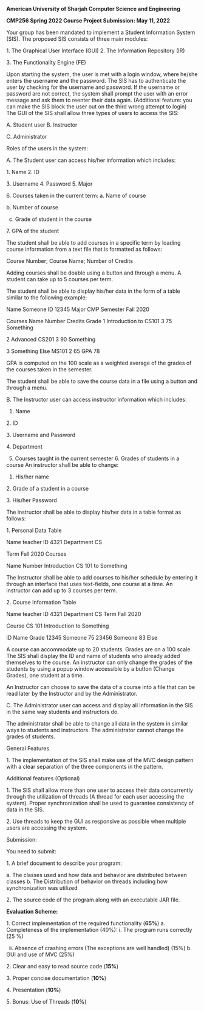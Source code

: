 ﻿<a name="br1"></a>**American University of Sharjah Computer Science and Engineering**

**CMP256 Spring 2022 Course Project
 Submission: May 11, 2022**

Your group has been mandated to implement a Student Information System (SIS). The proposed
SIS consists of three main modules:

1\. The Graphical User Interface (GUI) 2. The Information Repository (IR)

3\. The Functionality Engine (FE)

Upon starting the system, the user is met with a login window, where he/she enters the
username and the password. The SIS has to authenticate the user by checking for the username
and password. If the username or password are not correct, the system shall prompt the user
with an error message and ask them to reenter their data again. (Additional feature: you can
make the SIS block the user out on the third wrong attempt to login) The GUI of the SIS shall allow three types of users to access the SIS:

A. Student user B. Instructor

C. Administrator

Roles of the users in the system:

A. The Student user can access his/her information which includes:

1\. Name 2. ID

3\. Username 4. Password 5. Major

6\. Courses taken in the current term:
 a. Name of course

b. Number of course

` `c. Grade of student in the course

7\. GPA of the student

The student shall be able to add courses in a specific term by loading course information from
a text file that is formatted as follows:

Course Number; Course Name; Number of Credits

Adding courses shall be doable using a button and through a menu.
A student can take up to 5 courses per term.




<a name="br2"></a>The student shall be able to display his/her data in the form of a table similar to the following example:

Name Someone ID 12345 Major CMP
Semester Fall 2020

Courses Name Number Credits Grade
1 Introduction to CS101 3 75
 Something

2 Advanced CS201 3 90
 Something

3 Something Else MS101 2 65
 GPA 78

GPA is computed on the 100 scale as a weighted average of the grades of the courses taken
in the semester.

The student shall be able to save the course data in a file using a button and through a menu.

B. The Instructor user can access instructor information which includes:
 1. Name

2\. ID

3\. Username and Password

4\. Department

` `5. Courses taught in the current semester
 6. Grades of students in a course
An instructor shall be able to change:
 1. His/her name

2\. Grade of a student in a course

3\. His/her Password

The instructor shall be able to display his/her data in a table format as follows:

1\. Personal Data Table

Name teacher ID 4321 Department CS

Term Fall 2020
Courses

Name Number
Introduction CS 101 to Something

The Instructor shall be able to add courses to his/her schedule by entering it through an
interface that uses text-fields, one course at a time. An instructor can add up to 3 courses per
term.




<a name="br3"></a>2. Course Information Table

Name teacher ID 4321 Department CS
Term Fall 2020

Course CS 101 Introduction
 to Something

ID Name Grade
12345 Someone 75
23456 Someone 83
 Else

A course can accommodate up to 20 students. Grades are on a 100 scale.
The SIS shall display the ID and name of students who already added themselves to the
course. An instructor can only change the grades of the students by using a popup window
accessible by a button (Change Grades), one student at a time.

An Instructor can choose to save the data of a course into a file that can be read later by the
Instructor and by the Administrator.

C. The Administrator user can access and display all information in the SIS in the same way
 students and instructors do.

The administrator shall be able to change all data in the system in similar ways to students
and instructors. The administrator cannot change the grades of students.

General Features

1\. The implementation of the SIS shall make use of the MVC design pattern with a clear
 separation of the three components in the pattern.

Additional features (Optional)

1\. The SIS shall allow more than one user to access their data concurrently through the
 utilization of threads (A thread for each user accessing the system). Proper
 synchronization shall be used to guarantee consistency of data in the SIS.

2\. Use threads to keep the GUI as responsive as possible when multiple users are accessing
 the system.

Submission:

You need to submit:

1\. A brief document to describe your program:

a. The classes used and how data and behavior are distributed between classes
b. The Distribution of behavior on threads including how synchronization was
 utilized

2\. The source code of the program along with an executable JAR file.




<a name="br4"></a>**Evaluation Scheme:**

1\. Correct implementation of the required functionality (**65%**)
 a. Completeness of the implementation (40%):
 i. The program runs correctly (25 %)

` `ii. Absence of crashing errors (The exceptions are well handled) (15%)
b. GUI and use of MVC (25%)

2\. Clear and easy to read source code (**15%**)

3\. Proper concise documentation (**10%**)

4\. Presentation (**10%**)

5\. Bonus: Use of Threads (**10%**)

